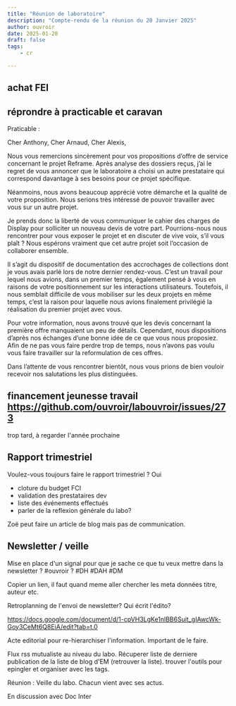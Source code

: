 ```yaml
---
title: "Réunion de laboratoire"
description: "Compte-rendu de la réunion du 20 Janvier 2025"
author: ouvroir
date: 2025-01-20
draft: false
tags:
    - cr 

---
```

## achat FEI 

## réprondre à practicable et caravan

Praticable : 

Cher Anthony, Cher Arnaud, Cher Alexis,

Nous vous remercions sincèrement pour vos propositions d’offre de service concernant le projet Reframe. Après analyse des dossiers reçus, j’ai le regret de vous annoncer que le laboratoire a choisi un autre prestataire qui correspond davantage à ses besoins pour ce projet spécifique.

Néanmoins, nous avons beaucoup apprécié votre démarche et la qualité de votre proposition. Nous serions très intéressé de pouvoir travailler avec vous sur un autre projet. 

Je prends donc la liberté de vous communiquer le cahier des charges de Display pour solliciter un nouveau devis de votre part. Pourrions-nous nous rencontrer pour vous exposer le projet et en discuter de vive voix, s’il vous plaît ? Nous espérons vraiment que cet autre projet soit l’occasion de collaborer ensemble.

Il s’agit du dispositif de documentation des accrochages de collections dont je vous avais parlé lors de notre dernier rendez-vous. C’est un travail pour lequel nous avions, dans un premier temps, également pensé à vous en raisons de votre positionnement sur les interactions utilisateurs. Toutefois, il nous semblait difficile de vous mobiliser sur les deux projets en même temps, c’est la raison pour laquelle nous avions finalement privilégié la réalisation du premier projet avec vous. 

Pour votre information, nous avons trouvé que les devis concernant la première offre manquaient un peu de détails. Cependant, nous dispositions d’après nos échanges d’une bonne idée de ce que vous nous proposiez. Afin de ne pas vous faire perdre trop de temps, nous n’avons pas voulu vous faire travailler sur la reformulation de ces offres. 

Dans l’attente de vous rencontrer bientôt, nous vous prions de bien vouloir recevoir nos salutations les plus distinguées.

## financement jeunesse travail https://github.com/ouvroir/labouvroir/issues/273

trop tard, à regarder l'année prochaine

## Rapport trimestriel

Voulez-vous toujours faire le rapport trimestriel ? Oui

- cloture du budget FCI
- validation des prestataires dev
- liste des événements effectués
- parler de la reflexion générale du labo?

Zoë peut faire un article de blog mais pas de communication. 

## Newsletter / veille

Mise en place d'un signal pour que je sache ce que tu veux mettre dans la newsletter ?
#ouvroir ? #DH #DAH #DM

Copier un lien, il faut quand meme aller chercher les meta données titre, auteur etc. 

Retroplanning de l'envoi de newsletter? Qui écrit l'édito?

https://docs.google.com/document/d/1-cpVH3LgKe1nlBB6Suit_gIAwcWk-Goy3CeMt6Q8EiA/edit?tab=t.0

Acte editorial pour re-hierarchiser l'information. Important de le faire. 

Flux rss mutualiste au niveau du labo. Récuperer liste de derniere publication de la liste de blog d'EM (retrouver la liste). trouver l'outils pour epingler et organiser avec les tags.  

Réunion : Veille du labo. Chacun vient avec ses actus. 

En discussion avec Doc Inter